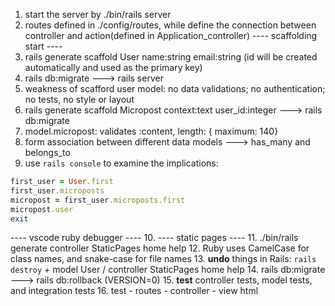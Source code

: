 
1. start the server by ./bin/rails server
2. routes defined in ./config/routes, while define the connection between controller and action(defined in Application_controller)
---- scaffolding start ----
3. rails generate scaffold User name:string email:string (id will be created automatically and used as the primary key)
4. rails db:migrate ---> rails server
5. weakness of scafford user model: no data validations; no authentication; no tests, no style or layout
6. rails generate scaffold Micropost context:text user_id:integer ---> rails db:migrate
7. model.micropost: validates :content, length: { maximum: 140}
8. form association between different data models ---> has_many and belongs_to
9. use `rails console` to examine the implications:
```Ruby
first_user = User.first
first_user.microposts
micropost = first_user.microposts.first
micropost.user
exit
```
---- vscode ruby debugger ----
10. 
---- static pages ----
11. ./bin/rails generate controller StaticPages home help
12. Ruby uses CamelCase for class names, and snake-case for file names
13. **undo** things in Rails: `rails destroy` + model User / controller StaticPages home help
14. rails db:migrate  ---> rails db:rollback (VERSION=0)
15. **test** controller tests, model tests, and integration tests
16. test - routes - controller - view html

